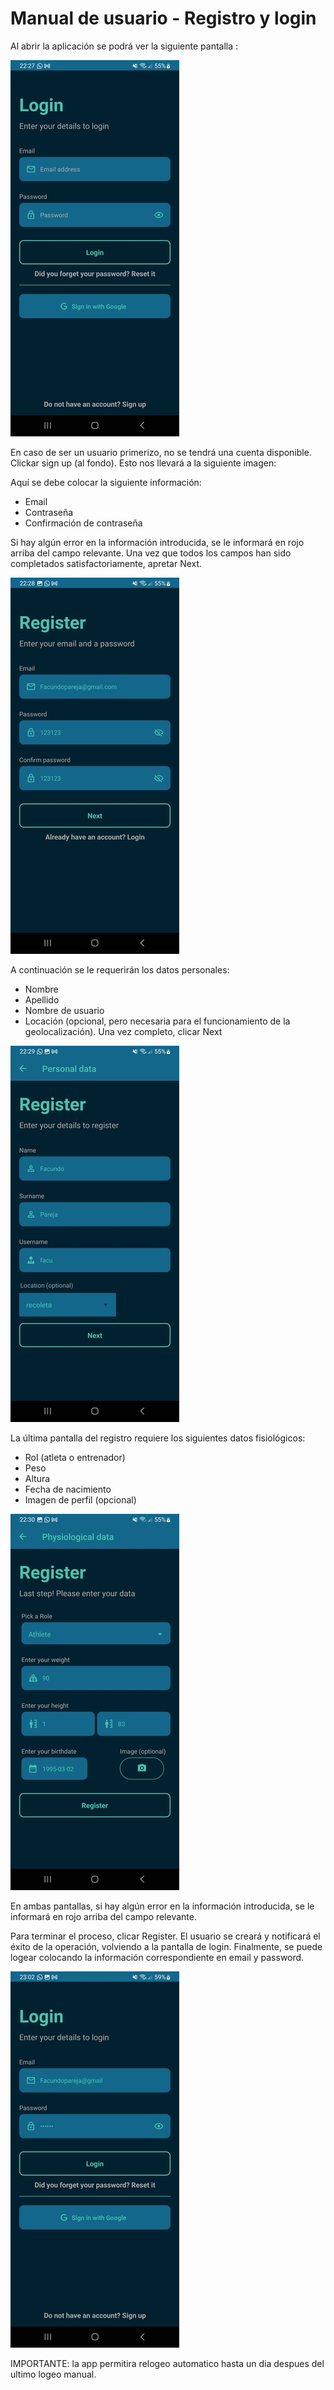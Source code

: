 # Manual de usuario - Registro y login

Al abrir la aplicación se podrá ver la siguiente pantalla :

![arquitectura](../manual_images/register_1.jpg)

En caso de ser un usuario primerizo, no se tendrá una cuenta disponible. Clickar sign up (al fondo). Esto nos llevará a la siguiente imagen:

Aquí se debe colocar la siguiente información:

- Email
- Contraseña
- Confirmación de contraseña

Si hay algún error en la información introducida, se le informará en rojo arriba del campo relevante. Una vez que todos los campos han sido completados satisfactoriamente, apretar Next.

![arquitectura](../manual_images/register_2.jpg)

A continuación se le requerirán los datos personales:
- Nombre
- Apellido
- Nombre de usuario
- Locación (opcional, pero necesaria para el funcionamiento de la geolocalización). 
Una vez completo, clicar Next

![arquitectura](../manual_images/register_3.jpg)

La última pantalla del registro requiere los siguientes datos fisiológicos:

- Rol (atleta o entrenador)
- Peso
- Altura
- Fecha de nacimiento
- Imagen de perfil (opcional)

![arquitectura](../manual_images/register_4.jpg)

En ambas pantallas, si hay algún error en la información introducida, se le informará en rojo arriba del campo relevante.

Para terminar el proceso, clicar Register. El usuario se creará y notificará el éxito de la operación, volviendo a la pantalla de login. Finalmente, se puede logear colocando la información correspondiente en email y password.

![arquitectura](../manual_images/register_5.jpg)

IMPORTANTE: la app permitira relogeo automatico hasta un dia despues del ultimo logeo manual. 